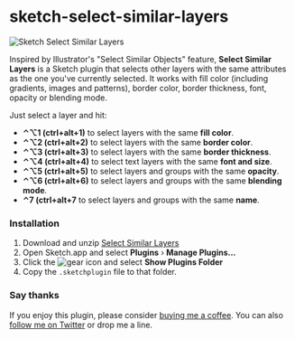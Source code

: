# sketch-select-similar-layers

![Sketch Select Similar Layers](http://wessley.me/images/SelectSimilarLayersPlugin.png)

Inspired by Illustrator's "Select Similar Objects" feature, **Select Similar Layers** is a Sketch plugin that selects other layers with the same attributes as the one you've currently selected. It works with fill color (including gradients, images and patterns), border color, border thickness, font, opacity or blending mode.

Just select a layer and hit:
- **⌃⌥1 (ctrl+alt+1)** to select layers with the same **fill color**.
- **⌃⌥2 (ctrl+alt+2)** to select layers with the same **border color**.
- **⌃⌥3 (ctrl+alt+3)** to select layers with the same **border thickness**.
- **⌃⌥4 (ctrl+alt+4)** to select text layers with the same **font and size**.
- **⌃⌥5 (ctrl+alt+5)** to select layers and groups with the same **opacity**.
- **⌃⌥6 (ctrl+alt+6)** to select layers and groups with the same **blending mode**.
- **⌃7 (ctrl+alt+7** to select layers and groups with the same **name**.

### Installation
1. Download and unzip [Select Similar Layers](https://github.com/wonderbit/sketch-select-similar-layers/archive/master.zip)
2. Open Sketch.app and select **Plugins** › **Manage Plugins...**
3. Click the ![gear](http://wellsosaur.us/ekFT/icon.png) icon and select **Show Plugins Folder**
4. Copy the `.sketchplugin` file to that folder.
 
### Say thanks
If you enjoy this plugin, please consider [buying me a coffee](https://www.paypal.me/wessley/5). You can also [follow  me on Twitter](http://twitter.com/wessley) or drop me a line.
